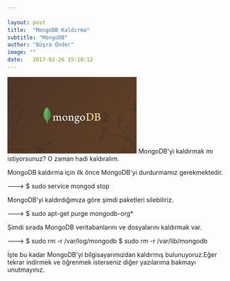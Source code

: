 ```yaml
---

layout: post
title:  "MongoDB Kaldırma"
subtitle: "MongoDB"
author: "Büşra Önder"
image: ""
date:   2017-02-26 15:10:12
---
```


<img src="/img/mongodb4.jpeg">
MongoDB'yi kaldırmak mı istiyorsunuz? O zaman hadi kaldıralım.

MongoDB kaldırma için ilk önce MongoDB'yi durdurmamız gerekmektedir.

--->
	$ sudo service mongod stop

MongoDB'yi kaldırdığımıza göre şimdi paketleri silebiliriz.

--->
	$ sudo apt-get purge mongodb-org*

Şimdi sırada MongoDB veritabanlarını ve dosyalarını kaldırmak var.

--->
	$ sudo rm -r /var/log/mongodb
	$ sudo rm -r /var/lib/mongodb

İşte bu kadar MongoDB'yi bilgisayarımızdan kaldırmış bulunuyoruz.Eğer tekrar indirmek ve öğrenmek  isterseniz diğer yazılarıma bakmayı unutmayınız.


	